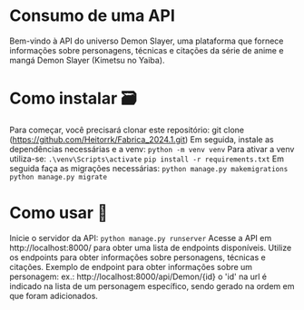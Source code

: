 # Consumo de uma API
Bem-vindo à API do universo Demon Slayer, uma plataforma que fornece informações sobre personagens, técnicas e citações da série de anime e mangá Demon Slayer (Kimetsu no Yaiba).

# Como instalar :card_file_box:
Para começar, você precisará clonar este repositório:
git clone (https://github.com/Heitorrk/Fabrica_2024.1.git)
Em seguida, instale as dependências necessárias e a venv:
```python -m venv venv```
Para ativar a venv utiliza-se:
```.\venv\Scripts\activate```
```pip install -r requirements.txt```
Em seguida faça as migrações necessárias:
```python manage.py makemigrations```
```python manage.py migrate```

# Como usar :pencil:
Inicie o servidor da API:
```python manage.py runserver```
Acesse a API em http://localhost:8000/   para obter uma lista de endpoints disponíveis.
Utilize os endpoints para obter informações sobre personagens, técnicas e citações.
Exemplo de endpoint para obter informações sobre um personagem:
ex.:
http://localhost:8000/api/Demon/{id}
o 'id' na url é indicado na lista de um personagem específico, sendo gerado na ordem em que foram adicionados.
